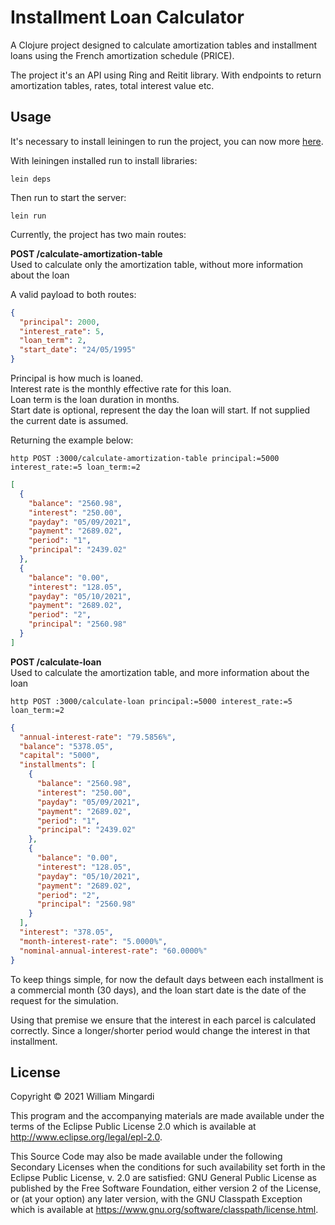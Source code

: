 # Installment Loan Calculator

A Clojure project designed to calculate amortization tables and installment
loans using the French amortization schedule (PRICE).

The project it's an API using Ring and Reitit library. With endpoints to return amortization
tables, rates, total interest value etc.

## Usage
It's necessary to install leiningen to run the project, you can now more [here](https://leiningen.org/). 

With leiningen installed run to install libraries:

```shell-session
lein deps
```

Then run to start the server:

```shell-session
lein run
```

Currently, the project has two main routes:

**POST /calculate-amortization-table**  
Used to calculate only the amortization table, without more information about the loan

A valid payload to both routes:
```json
{
  "principal": 2000,
  "interest_rate": 5,
  "loan_term": 2,
  "start_date": "24/05/1995"
}
```
Principal is how much is loaned.  
Interest rate is the monthly effective rate for this loan.  
Loan term is the loan duration in months.  
Start date is optional, represent the day the loan will start. If not supplied the current date is assumed.


Returning the example below:

`http POST :3000/calculate-amortization-table principal:=5000 interest_rate:=5 loan_term:=2`
```json
[
  {
    "balance": "2560.98",
    "interest": "250.00",
    "payday": "05/09/2021",
    "payment": "2689.02",
    "period": "1",
    "principal": "2439.02"
  },
  {
    "balance": "0.00",
    "interest": "128.05",
    "payday": "05/10/2021",
    "payment": "2689.02",
    "period": "2",
    "principal": "2560.98"
  }
]
```

**POST /calculate-loan**  
Used to calculate the amortization table, and more information about the loan

`http POST :3000/calculate-loan principal:=5000 interest_rate:=5 loan_term:=2`

```json
{
  "annual-interest-rate": "79.5856%",
  "balance": "5378.05",
  "capital": "5000",
  "installments": [
    {
      "balance": "2560.98",
      "interest": "250.00",
      "payday": "05/09/2021",
      "payment": "2689.02",
      "period": "1",
      "principal": "2439.02"
    },
    {
      "balance": "0.00",
      "interest": "128.05",
      "payday": "05/10/2021",
      "payment": "2689.02",
      "period": "2",
      "principal": "2560.98"
    }
  ],
  "interest": "378.05",
  "month-interest-rate": "5.0000%",
  "nominal-annual-interest-rate": "60.0000%"
}
```

To keep things simple, for now the default days between each installment
is a commercial month (30 days), and the loan start date is the date
of the request for the simulation.


Using that premise we ensure that the interest in each parcel is calculated
correctly. Since a longer/shorter period would change the interest in that
installment.

## License

Copyright © 2021 William Mingardi

This program and the accompanying materials are made available under the
terms of the Eclipse Public License 2.0 which is available at
http://www.eclipse.org/legal/epl-2.0.

This Source Code may also be made available under the following Secondary
Licenses when the conditions for such availability set forth in the Eclipse
Public License, v. 2.0 are satisfied: GNU General Public License as published by
the Free Software Foundation, either version 2 of the License, or (at your
option) any later version, with the GNU Classpath Exception which is available
at https://www.gnu.org/software/classpath/license.html.
